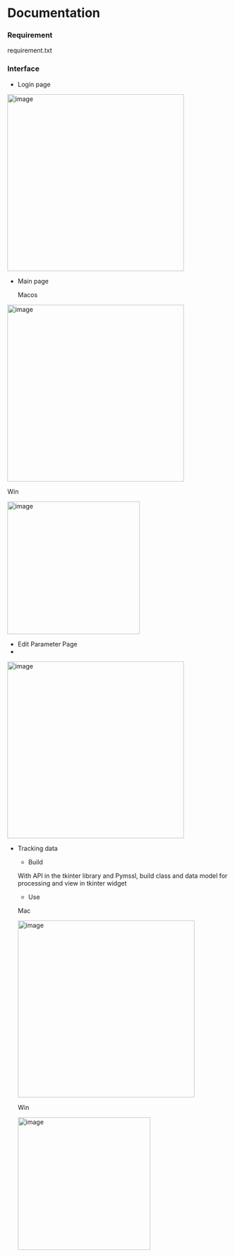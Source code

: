 # Documentation

### Requirement

requirement.txt
  
### Interface

- Login page

<img width="400" alt="image" src ="https://github.com/DatMinhLeChon/CE_GUI/assets/93373784/09648b41-b345-4cbe-a6b1-32b762067086">

- Main page
  
  Macos
  
<img width="400" alt="image" src="https://github.com/DatMinhLeChon/CE.P3_LASER.Py/assets/93373784/23f07b6f-5eaf-43c6-b438-e07109da4fe9">

  Win
  
<img width="300" alt="image" src="https://github.com/DatMinhLeChon/CE_P3.GUI/assets/93373784/6e40dfde-e85e-4d32-8a73-af7619054dee">

- Edit Parameter Page
- 
<img width="400" alt="image" src="https://github.com/DatMinhLeChon/CE_P3.GUI/assets/93373784/e3928e47-1f28-4149-b9f2-d7dccef77c92">

- Tracking data
  * Build
    
  With API in the tkinter library and Pymssl, build class and data model for processing and view in tkinter widget
  * Use
    
  Mac

  <img width="400" alt="image" src="https://github.com/DatMinhLeChon/CE.P3_LASER.Py/assets/93373784/3d010900-cb1d-4721-99a9-193f64b29a82">
  
  Win
  
  <img width="300" alt="image" src="https://github.com/DatMinhLeChon/CE_P3.GUI/assets/93373784/f695831f-9bf3-4e5c-a877-346f551ee86a">

  
